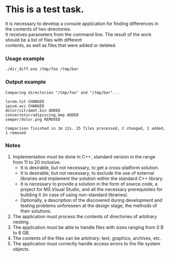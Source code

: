 # This is a test task.

It is necessary to develop a console application for finding differences in the contents of two directories.\
It receives parameters from the command line. The result of the work should be a list of files with different\
contents, as well as files that were added or deleted.

### Usage example
```
./dir_diff.exe /tmp/foo /tmp/bar
```

### Output example
```
Comparing directories "/tmp/foo" and "/tmp/bar"...

lorem.txt CHANGED
ipsum.avi CHANGED
dolor/sit/amet.bin ADDED
consectetur/adipiscing.bmp ADDED
semper/dolor.png REMOVED

Comparison finished in 1m 12s. 25 files processed, 2 changed, 2 added, 1 removed
```

### Notes
1. Implementation must be done in C++, standard version in the range from 11 to 20 inclusive.
   * It is desirable, but not necessary, to get a cross-platform solution.
   * It is desirable, but not necessary, to exclude the use of external libraries and implement the solution within the standard C++ library.
   * It is necessary to provide a solution in the form of source code, a project for MS Visual Studio, and all the necessary prerequisites for building it (in case of using non-standard libraries).
   * Optionally, a description of the discovered during development and testing problems unforeseen at the design stage, the methods of their solutions.
2. The application must process the contents of directories of arbitrary nesting.
3. The application must be able to handle files with sizes ranging from 0 B to 8 GB.
4. The contents of the files can be arbitrary: text, graphics, archives, etc.
5. The application must correctly handle access errors to the file system objects.
